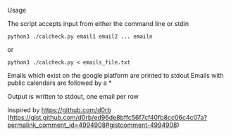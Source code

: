 Usage

The script accepts input from either the command line or stdin

`python3 ./calcheck.py email1 email2 ... emailn`

or

`python3 ./calcheck.py < emails_file.txt`

Emails which exist on the google platform are printed to stdout
Emails with public calendars are followed by a *

Output is written to stdout, one email per row

Inspired by https://github.com/d0rb (https://gist.github.com/d0rb/ed96de8bffc56f7cf40fb8cc06c4c07a?permalink_comment_id=4994908#gistcomment-4994908)
